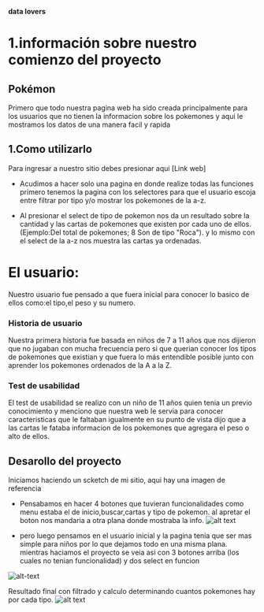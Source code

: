 **data lovers**
# 1.información sobre nuestro comienzo del proyecto 

## Pokémon

Primero que todo nuestra pagina web ha sido creada principalmente para los usuarios que no tienen la informacion sobre los pokemones y aqui le mostramos los datos de una manera facil y rapida

## 1.Como utilizarlo

Para ingresar a nuestro sitio debes presionar aqui [Link web]

* Acudimos a hacer solo una pagina en donde realize todas las funciones primero tenemos la pagina con los selectores para que el usuario escoja entre filtrar por tipo y/o mostrar los pokemones de la a-z. 

* Al presionar el select de tipo de pokemon nos da un resultado sobre la cantidad y las cartas de pokemones que existen por cada uno de ellos. (Ejemplo:Del total de pokemones; 8 Son de tipo "Roca").
y lo mismo con el select de la a-z nos muestra las cartas ya ordenadas.


# El usuario:

Nuestro usuario fue pensado a que fuera inicial para conocer lo basico de ellos como:el tipo,el peso y su numero.

###  Historia de usuario

Nuestra primera historia fue basada en niños de 7 a 11 años que nos dijieron que no jugaban con mucha frecuencia pero si que querian conocer los tipos de pokemones que existian y que fuera lo más entendible posible junto con aprender los pokemones ordenados de la A a la Z.

### Test de usabilidad
El test de usabilidad se realizo con un niño de 11 años quien tenia un previo conocimiento y menciono que nuestra web le servia para conocer caracteristicas que le faltaban
igualmente en su punto de vista dijo que a las cartas le fataba informacion de los pokemones que agregara el peso o alto de ellos.
## Desarollo del proyecto

Iniciamos haciendo un scketch de mi sitio, aqui hay una imagen de referencia
* Pensabamos en hacer 4 botones que tuvieran funcionalidades como menu estaba el de inicio,buscar,cartas y tipo de pokemon.
al apretar el boton nos mandaria a otra plana donde mostraba la info.
 ![alt text](https://i.ibb.co/0rYZRxM/Whats-App-Image-2019-07-11-at-12-03-59-PM.jpg)



* pero luego pensamos en el usuario inicial y la pagina tenia que ser mas simple para niños por lo que dejamos todo en una misma plana. mientras haciamos el proyecto se veia asi con 3 botones arriba (los cuales no tenian funcionalidad) y dos select en funcion 

![alt-text](https://i.ibb.co/xHwhYpg/Whats-App-Image-2019-07-12-at-12-57-14-AM.jpg)


Resultado final con filtrado y calculo determinando cuantos pokemones hay por cada tipo.
 ![alt text](https://i.ibb.co/vwP0s24/Captura-de-pantalla-de-2019-07-12-00-34-22.png)



